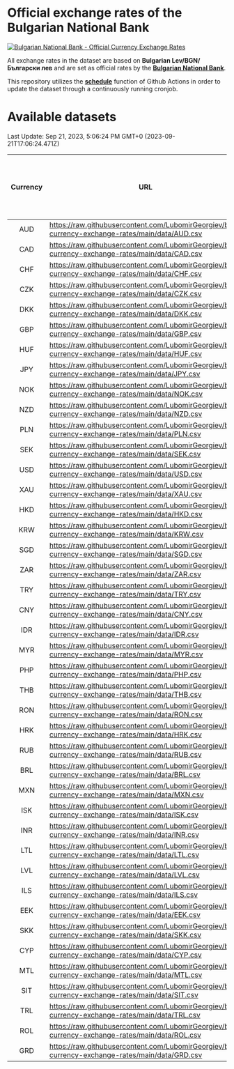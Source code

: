 # Official exchange rates of the Bulgarian National Bank

[![Bulgarian National Bank - Official Currency Exchange Rates](https://github.com/LubomirGeorgiev/bnb-currency-exchange-rates/actions/workflows/update-rates.yml/badge.svg?branch=main)](https://github.com/LubomirGeorgiev/bnb-currency-exchange-rates/actions/workflows/update-rates.yml)

All exchange rates in the dataset are based on **Bulgarian Lev/BGN/Български лев** and are set as official rates by the [**Bulgarian National Bank**](https://www.bnb.bg/Statistics/StExternalSector/StExchangeRates/StERForeignCurrencies/index.htm?toLang=_EN).

This repository utilizes the [**schedule**](https://docs.github.com/en/actions/reference/events-that-trigger-workflows) function of Github Actions in order to update the dataset through a continuously running cronjob.

# Available datasets

<!-- START LINKS (DO NOT EVER FU*ING DELETE THIS COMMENT FOR THE LOVE OF YOUR LIFE!!! IF YOU ARE CURIOS HOW IT WORKS, YOU CAN HAVE A LOOK AT ./src/updateReadme.ts) -->

Last Update: Sep 21, 2023, 5:06:24 PM GMT+0 (2023-09-21T17:06:24.471Z)

| Currency | URL                                                                                             | Number of records | Number of missing days that were filled in |
| :------: | ----------------------------------------------------------------------------------------------- | :---------------: | :----------------------------------------: |
|   AUD    | https://raw.githubusercontent.com/LubomirGeorgiev/bnb-currency-exchange-rates/main/data/AUD.csv |       8631        |                    2671                    |
|   CAD    | https://raw.githubusercontent.com/LubomirGeorgiev/bnb-currency-exchange-rates/main/data/CAD.csv |       8631        |                    2671                    |
|   CHF    | https://raw.githubusercontent.com/LubomirGeorgiev/bnb-currency-exchange-rates/main/data/CHF.csv |       8631        |                    2671                    |
|   CZK    | https://raw.githubusercontent.com/LubomirGeorgiev/bnb-currency-exchange-rates/main/data/CZK.csv |       8631        |                    2671                    |
|   DKK    | https://raw.githubusercontent.com/LubomirGeorgiev/bnb-currency-exchange-rates/main/data/DKK.csv |       8631        |                    2671                    |
|   GBP    | https://raw.githubusercontent.com/LubomirGeorgiev/bnb-currency-exchange-rates/main/data/GBP.csv |       8631        |                    2671                    |
|   HUF    | https://raw.githubusercontent.com/LubomirGeorgiev/bnb-currency-exchange-rates/main/data/HUF.csv |       8631        |                    2671                    |
|   JPY    | https://raw.githubusercontent.com/LubomirGeorgiev/bnb-currency-exchange-rates/main/data/JPY.csv |       8631        |                    2671                    |
|   NOK    | https://raw.githubusercontent.com/LubomirGeorgiev/bnb-currency-exchange-rates/main/data/NOK.csv |       8631        |                    2671                    |
|   NZD    | https://raw.githubusercontent.com/LubomirGeorgiev/bnb-currency-exchange-rates/main/data/NZD.csv |       8631        |                    2671                    |
|   PLN    | https://raw.githubusercontent.com/LubomirGeorgiev/bnb-currency-exchange-rates/main/data/PLN.csv |       8631        |                    2671                    |
|   SEK    | https://raw.githubusercontent.com/LubomirGeorgiev/bnb-currency-exchange-rates/main/data/SEK.csv |       8631        |                    2671                    |
|   USD    | https://raw.githubusercontent.com/LubomirGeorgiev/bnb-currency-exchange-rates/main/data/USD.csv |       8631        |                    2671                    |
|   XAU    | https://raw.githubusercontent.com/LubomirGeorgiev/bnb-currency-exchange-rates/main/data/XAU.csv |       8631        |                    2673                    |
|   HKD    | https://raw.githubusercontent.com/LubomirGeorgiev/bnb-currency-exchange-rates/main/data/HKD.csv |       8329        |                    2580                    |
|   KRW    | https://raw.githubusercontent.com/LubomirGeorgiev/bnb-currency-exchange-rates/main/data/KRW.csv |       8329        |                    2580                    |
|   SGD    | https://raw.githubusercontent.com/LubomirGeorgiev/bnb-currency-exchange-rates/main/data/SGD.csv |       8329        |                    2580                    |
|   ZAR    | https://raw.githubusercontent.com/LubomirGeorgiev/bnb-currency-exchange-rates/main/data/ZAR.csv |       8329        |                    2580                    |
|   TRY    | https://raw.githubusercontent.com/LubomirGeorgiev/bnb-currency-exchange-rates/main/data/TRY.csv |       6811        |                    2110                    |
|   CNY    | https://raw.githubusercontent.com/LubomirGeorgiev/bnb-currency-exchange-rates/main/data/CNY.csv |       6691        |                    2074                    |
|   IDR    | https://raw.githubusercontent.com/LubomirGeorgiev/bnb-currency-exchange-rates/main/data/IDR.csv |       6691        |                    2074                    |
|   MYR    | https://raw.githubusercontent.com/LubomirGeorgiev/bnb-currency-exchange-rates/main/data/MYR.csv |       6691        |                    2074                    |
|   PHP    | https://raw.githubusercontent.com/LubomirGeorgiev/bnb-currency-exchange-rates/main/data/PHP.csv |       6691        |                    2074                    |
|   THB    | https://raw.githubusercontent.com/LubomirGeorgiev/bnb-currency-exchange-rates/main/data/THB.csv |       6691        |                    2074                    |
|   RON    | https://raw.githubusercontent.com/LubomirGeorgiev/bnb-currency-exchange-rates/main/data/RON.csv |       6632        |                    2056                    |
|   HRK    | https://raw.githubusercontent.com/LubomirGeorgiev/bnb-currency-exchange-rates/main/data/HRK.csv |       6426        |                    1990                    |
|   RUB    | https://raw.githubusercontent.com/LubomirGeorgiev/bnb-currency-exchange-rates/main/data/RUB.csv |       6124        |                    1895                    |
|   BRL    | https://raw.githubusercontent.com/LubomirGeorgiev/bnb-currency-exchange-rates/main/data/BRL.csv |       5722        |                    1778                    |
|   MXN    | https://raw.githubusercontent.com/LubomirGeorgiev/bnb-currency-exchange-rates/main/data/MXN.csv |       5722        |                    1778                    |
|   ISK    | https://raw.githubusercontent.com/LubomirGeorgiev/bnb-currency-exchange-rates/main/data/ISK.csv |       5629        |                    1747                    |
|   INR    | https://raw.githubusercontent.com/LubomirGeorgiev/bnb-currency-exchange-rates/main/data/INR.csv |       5355        |                    1664                    |
|   LTL    | https://raw.githubusercontent.com/LubomirGeorgiev/bnb-currency-exchange-rates/main/data/LTL.csv |       5154        |                    1583                    |
|   LVL    | https://raw.githubusercontent.com/LubomirGeorgiev/bnb-currency-exchange-rates/main/data/LVL.csv |       4789        |                    1469                    |
|   ILS    | https://raw.githubusercontent.com/LubomirGeorgiev/bnb-currency-exchange-rates/main/data/ILS.csv |       4629        |                    1443                    |
|   EEK    | https://raw.githubusercontent.com/LubomirGeorgiev/bnb-currency-exchange-rates/main/data/EEK.csv |       3999        |                    1225                    |
|   SKK    | https://raw.githubusercontent.com/LubomirGeorgiev/bnb-currency-exchange-rates/main/data/SKK.csv |       2969        |                    911                     |
|   CYP    | https://raw.githubusercontent.com/LubomirGeorgiev/bnb-currency-exchange-rates/main/data/CYP.csv |       2905        |                    889                     |
|   MTL    | https://raw.githubusercontent.com/LubomirGeorgiev/bnb-currency-exchange-rates/main/data/MTL.csv |       2603        |                    798                     |
|   SIT    | https://raw.githubusercontent.com/LubomirGeorgiev/bnb-currency-exchange-rates/main/data/SIT.csv |       2541        |                    777                     |
|   TRL    | https://raw.githubusercontent.com/LubomirGeorgiev/bnb-currency-exchange-rates/main/data/TRL.csv |       1818        |                    559                     |
|   ROL    | https://raw.githubusercontent.com/LubomirGeorgiev/bnb-currency-exchange-rates/main/data/ROL.csv |       1697        |                    524                     |
|   GRD    | https://raw.githubusercontent.com/LubomirGeorgiev/bnb-currency-exchange-rates/main/data/GRD.csv |        361        |                    109                     |

<!-- END LINKS (DO NOT EVER FU*ING DELETE THIS COMMENT FOR THE LOVE OF YOUR LIFE!!! IF YOU ARE CURIOS HOW IT WORKS, YOU CAN HAVE A LOOK AT ./src/updateReadme.ts) -->
